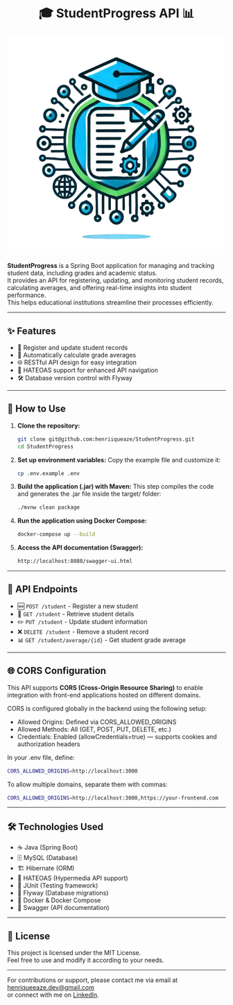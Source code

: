 # <p align="center">🎓 StudentProgress API 📊</p>
<p align="center">
  <img src="assets/images/Logo%20StudentProgress.png" alt="StudentProgress Logo">
</p>

**StudentProgress** is a Spring Boot application for managing and tracking student data, including grades and academic status.  
It provides an API for registering, updating, and monitoring student records, calculating averages, and offering real-time insights into student performance.  
This helps educational institutions streamline their processes efficiently.

---

## ✨ Features
- 📌 Register and update student records
- 🧮 Automatically calculate grade averages
- 🌐 RESTful API design for easy integration
- 🔗 HATEOAS support for enhanced API navigation
- 🛠️ Database version control with Flyway

---

## 🚀 How to Use

1. **Clone the repository:**
   ```bash
   git clone git@github.com:henriiqueaze/StudentProgress.git
   cd StudentProgress
   ```

2. **Set up environment variables:**
   Copy the example file and customize it:
   ```bash
   cp .env.example .env
   ```

3. **Build the application (.jar) with Maven:**
   This step compiles the code and generates the .jar file inside the target/ folder:
   ```bash
   ./mvnw clean package
   ```

4. **Run the application using Docker Compose:**
   ```bash
   docker-compose up --build
   ```

5. **Access the API documentation (Swagger):**
   ```bash
   http://localhost:8080/swagger-ui.html
   ```

---

## 🔗 API Endpoints
- 🆕 `POST /student` - Register a new student  
- 📄 `GET /student` - Retrieve student details  
- ✏️ `PUT /student` - Update student information  
- ❌ `DELETE /student` - Remove a student record  
- 📊 `GET /student/average/{id}` - Get student grade average  

---

## 🌐 CORS Configuration

This API supports **CORS (Cross-Origin Resource Sharing)** to enable integration with front-end applications hosted on different domains.

CORS is configured globally in the backend using the following setup:
- Allowed Origins: Defined via CORS_ALLOWED_ORIGINS
- Allowed Methods: All (GET, POST, PUT, DELETE, etc.)
- Credentials: Enabled (allowCredentials=true) — supports cookies and authorization headers

In your .env file, define:
```bash
CORS_ALLOWED_ORIGINS=http://localhost:3000
   ```

To allow multiple domains, separate them with commas:
```bash
CORS_ALLOWED_ORIGINS=http://localhost:3000,https://your-frontend.com
   ```

---

## 🛠️ Technologies Used
- ☕ Java (Spring Boot)  
- 🗄️ MySQL (Database)  
- 🏗️ Hibernate (ORM)  
- 🔗 HATEOAS (Hypermedia API support)  
- 🧪 JUnit (Testing framework) 
- 📂 Flyway (Database migrations)  
- 🐳 Docker & Docker Compose  
- 📑 Swagger (API documentation)  

---

## 📜 License
This project is licensed under the MIT License.  
Feel free to use and modify it according to your needs.

---

For contributions or support, please contact me via email at [henriqueeaze.dev@gmail.com](mailto:henriqueeaze.dev@gmail.com)  
or connect with me on [LinkedIn](https://www.linkedin.com/in/henrique-azevedo-b2195b2b0/).